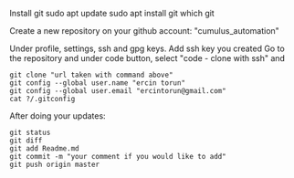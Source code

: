 Install git 
    sudo apt update 
    sudo apt install git 
    which git 

Create a new repository on your github account: "cumulus_automation"

Under profile, settings, ssh and gpg keys. Add ssh key you created
Go to the repository and under code button, select  "code - clone with ssh" and 

    git clone "url taken with command above"
    git config --global user.name "ercin torun"
    git config --global user.email "ercintorun@gmail.com"
    cat ?/.gitconfig

After doing your updates: 

    git status 
    git diff
    git add Readme.md 
    git commit -m "your comment if you would like to add"
    git push origin master
